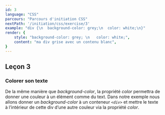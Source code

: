 ```yaml
---
id: 3
language: "CSS"
parcours: "Parcours d'initiation CSS"
nextPath: '/initiation/css/exercise/3'
example: "div {\n  background-color: grey;\n  color: white;\n}"
render: {
    style: "background-color: grey; \n   color: white;",
    content: "ma div grise avec un contenu blanc",
}
---
```

## Leçon 3

### Colorer son texte

De la même manière que *background-color*, la propriété *color* permettra de donner une couleur à un élément comme du text.
Dans notre exemple nous allons donner un *background-color* à un conteneur *`<div>`* et mettre le texte à l’intérieur de cette div d’une autre couleur via la propriété *color*.


